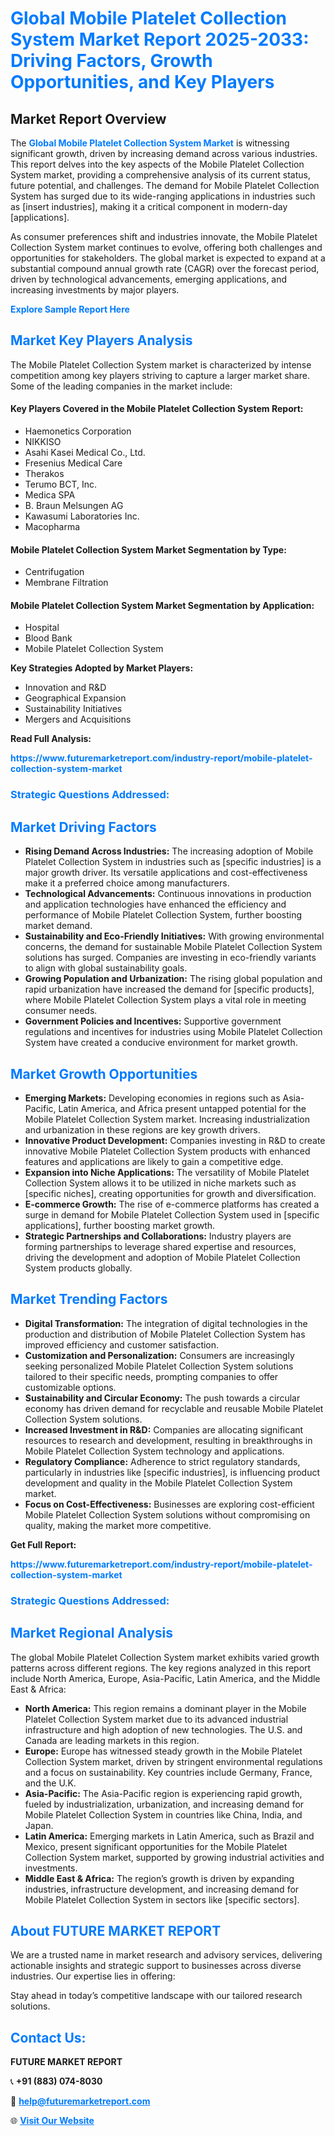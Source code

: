 <h1 style="color: #007BFF;">Global Mobile Platelet Collection System Market Report 2025-2033: Driving Factors, Growth Opportunities, and Key Players</h1>

<section id="overview">
<h2>Market Report Overview</h2>
<p>The <a href="https://www.futuremarketreport.com/industry-report/mobile-platelet-collection-system-market" style="color: #007BFF; text-decoration: none;"><strong>Global Mobile Platelet Collection System Market</strong></a> is witnessing significant growth, driven by increasing demand across various industries. This report delves into the key aspects of the Mobile Platelet Collection System market, providing a comprehensive analysis of its current status, future potential, and challenges. The demand for Mobile Platelet Collection System has surged due to its wide-ranging applications in industries such as [insert industries], making it a critical component in modern-day [applications].</p>
<p>As consumer preferences shift and industries innovate, the Mobile Platelet Collection System market continues to evolve, offering both challenges and opportunities for stakeholders. The global market is expected to expand at a substantial compound annual growth rate (CAGR) over the forecast period, driven by technological advancements, emerging applications, and increasing investments by major players.</p>
</section>

<section id="overview">
<p><a href="https://www.futuremarketreport.com/request-sample/reportId=122401" style="color: #007BFF; text-decoration: none;"><strong>Explore Sample Report Here</strong></a></p>
</section>

<section id="key-players">
<h2 style="color: #007BFF;">Market Key Players Analysis</h2>
<p>The Mobile Platelet Collection System market is characterized by intense competition among key players striving to capture a larger market share. Some of the leading companies in the market include:</p>
<h4>Key Players Covered in the Mobile Platelet Collection System Report:</h4>
<ul><li>Haemonetics Corporation</li><li>NIKKISO</li><li>Asahi Kasei Medical Co., Ltd.</li><li>Fresenius Medical Care</li><li>Therakos</li><li>Terumo BCT, Inc.</li><li>Medica SPA</li><li>B. Braun Melsungen AG</li><li>Kawasumi Laboratories Inc.</li><li>Macopharma</li></ul>
<h4>Mobile Platelet Collection System Market Segmentation by Type:</h4>
<ul><li>Centrifugation</li><li>Membrane Filtration</li></ul>

<h4>Mobile Platelet Collection System Market Segmentation by Application:</h4>
<ul><li>Hospital</li><li>Blood Bank</li><li>Mobile Platelet Collection System</li></ul>
<p><strong>Key Strategies Adopted by Market Players:</strong></p>
<ul>
<li>Innovation and R&D</li>
<li>Geographical Expansion</li>
<li>Sustainability Initiatives</li>
<li>Mergers and Acquisitions</li>
</ul>
</section>

<section>
<p><strong>Read Full Analysis: </strong></p><a href="https://www.futuremarketreport.com/industry-report/mobile-platelet-collection-system-market" style="color: #007BFF; text-decoration: none;"><strong>https://www.futuremarketreport.com/industry-report/mobile-platelet-collection-system-market</strong></a>
<h3 style="color: #007BFF;">Strategic Questions Addressed:</h3>
</section>

<section id="driving-factors">
<h2 style="color: #007BFF;">Market Driving Factors</h2>
<ul>
<li><strong>Rising Demand Across Industries:</strong> The increasing adoption of Mobile Platelet Collection System in industries such as [specific industries] is a major growth driver. Its versatile applications and cost-effectiveness make it a preferred choice among manufacturers.</li>
<li><strong>Technological Advancements:</strong> Continuous innovations in production and application technologies have enhanced the efficiency and performance of Mobile Platelet Collection System, further boosting market demand.</li>
<li><strong>Sustainability and Eco-Friendly Initiatives:</strong> With growing environmental concerns, the demand for sustainable Mobile Platelet Collection System solutions has surged. Companies are investing in eco-friendly variants to align with global sustainability goals.</li>
<li><strong>Growing Population and Urbanization:</strong> The rising global population and rapid urbanization have increased the demand for [specific products], where Mobile Platelet Collection System plays a vital role in meeting consumer needs.</li>
<li><strong>Government Policies and Incentives:</strong> Supportive government regulations and incentives for industries using Mobile Platelet Collection System have created a conducive environment for market growth.</li>
</ul>
</section>

<section id="growth-opportunities">
<h2 style="color: #007BFF;">Market Growth Opportunities</h2>
<ul>
<li><strong>Emerging Markets:</strong> Developing economies in regions such as Asia-Pacific, Latin America, and Africa present untapped potential for the Mobile Platelet Collection System market. Increasing industrialization and urbanization in these regions are key growth drivers.</li>
<li><strong>Innovative Product Development:</strong> Companies investing in R&D to create innovative Mobile Platelet Collection System products with enhanced features and applications are likely to gain a competitive edge.</li>
<li><strong>Expansion into Niche Applications:</strong> The versatility of Mobile Platelet Collection System allows it to be utilized in niche markets such as [specific niches], creating opportunities for growth and diversification.</li>
<li><strong>E-commerce Growth:</strong> The rise of e-commerce platforms has created a surge in demand for Mobile Platelet Collection System used in [specific applications], further boosting market growth.</li>
<li><strong>Strategic Partnerships and Collaborations:</strong> Industry players are forming partnerships to leverage shared expertise and resources, driving the development and adoption of Mobile Platelet Collection System products globally.</li>
</ul>
</section>

<section id="trending-factors">
<h2 style="color: #007BFF;">Market Trending Factors</h2>
<ul>
<li><strong>Digital Transformation:</strong> The integration of digital technologies in the production and distribution of Mobile Platelet Collection System has improved efficiency and customer satisfaction.</li>
<li><strong>Customization and Personalization:</strong> Consumers are increasingly seeking personalized Mobile Platelet Collection System solutions tailored to their specific needs, prompting companies to offer customizable options.</li>
<li><strong>Sustainability and Circular Economy:</strong> The push towards a circular economy has driven demand for recyclable and reusable Mobile Platelet Collection System solutions.</li>
<li><strong>Increased Investment in R&D:</strong> Companies are allocating significant resources to research and development, resulting in breakthroughs in Mobile Platelet Collection System technology and applications.</li>
<li><strong>Regulatory Compliance:</strong> Adherence to strict regulatory standards, particularly in industries like [specific industries], is influencing product development and quality in the Mobile Platelet Collection System market.</li>
<li><strong>Focus on Cost-Effectiveness:</strong> Businesses are exploring cost-efficient Mobile Platelet Collection System solutions without compromising on quality, making the market more competitive.</li>
</ul>
</section>

<section>
<p><strong>Get Full Report: </strong></p><a href="https://www.futuremarketreport.com/industry-report/mobile-platelet-collection-system-market" style="color: #007BFF; text-decoration: none;"><strong>https://www.futuremarketreport.com/industry-report/mobile-platelet-collection-system-market</strong></a>
<h3 style="color: #007BFF;">Strategic Questions Addressed:</h3>
</section>


<section id="regional-analysis">
<h2 style="color: #007BFF;">Market Regional Analysis</h2>
<p>The global Mobile Platelet Collection System market exhibits varied growth patterns across different regions. The key regions analyzed in this report include North America, Europe, Asia-Pacific, Latin America, and the Middle East & Africa:</p>
<ul>
<li><strong>North America:</strong> This region remains a dominant player in the Mobile Platelet Collection System market due to its advanced industrial infrastructure and high adoption of new technologies. The U.S. and Canada are leading markets in this region.</li>
<li><strong>Europe:</strong> Europe has witnessed steady growth in the Mobile Platelet Collection System market, driven by stringent environmental regulations and a focus on sustainability. Key countries include Germany, France, and the U.K.</li>
<li><strong>Asia-Pacific:</strong> The Asia-Pacific region is experiencing rapid growth, fueled by industrialization, urbanization, and increasing demand for Mobile Platelet Collection System in countries like China, India, and Japan.</li>
<li><strong>Latin America:</strong> Emerging markets in Latin America, such as Brazil and Mexico, present significant opportunities for the Mobile Platelet Collection System market, supported by growing industrial activities and investments.</li>
<li><strong>Middle East & Africa:</strong> The region’s growth is driven by expanding industries, infrastructure development, and increasing demand for Mobile Platelet Collection System in sectors like [specific sectors].</li>
</ul>
</section>

<footer>
<h2 style="color: #007BFF;">About FUTURE MARKET REPORT</h2>
<p>We are a trusted name in market research and advisory services, delivering actionable insights and strategic support to businesses across diverse industries. Our expertise lies in offering:</p>

<p>Stay ahead in today’s competitive landscape with our tailored research solutions.</p>

<h2 style="color: #007BFF;">Contact Us:</h2>
<p><strong>FUTURE MARKET REPORT</strong></p>
<p>📞 <strong>+91 (883) 074-8030</strong></p>
<p>📧 <strong><a href="mailto:help@futuremarketreport.com" style="color: #007BFF;">help@futuremarketreport.com</a></strong></p>
<p>🌐 <strong><a href="https://www.futuremarketreport.com/" style="color: #007BFF;">Visit Our Website</a></strong></p>
</footer>